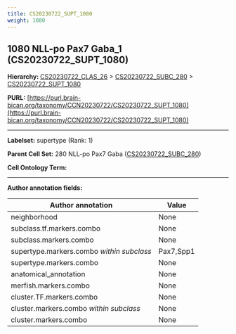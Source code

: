 ```yaml
---
title: CS20230722_SUPT_1080
weight: 1080
---
```

## 1080 NLL-po Pax7 Gaba_1 (CS20230722_SUPT_1080)
<b>Hierarchy: </b>
[CS20230722_CLAS_26](../CS20230722_CLAS_26) >
[CS20230722_SUBC_280](../CS20230722_SUBC_280) >
[CS20230722_SUPT_1080](../CS20230722_SUPT_1080)

**PURL:** [https://purl.brain-bican.org/taxonomy/CCN20230722/CS20230722_SUPT_1080](https://purl.brain-bican.org/taxonomy/CCN20230722/CS20230722_SUPT_1080)

---


**Labelset:** supertype (Rank: 1)

**Parent Cell Set:** 280 NLL-po Pax7 Gaba ([CS20230722_SUBC_280](../CS20230722_SUBC_280))



**Cell Ontology Term:** 

[MARKER GENES.]: #


---

[TRANSFERRED ANNOTATIONS.]: #


[AUTHOR ANNOTATION FIELDS.]: #


**Author annotation fields:**

| Author annotation | Value |
|-------------------|-------|
|neighborhood|None|
|subclass.tf.markers.combo|None|
|subclass.markers.combo|None|
|supertype.markers.combo _within subclass_|Pax7,Spp1|
|supertype.markers.combo|None|
|anatomical_annotation|None|
|merfish.markers.combo|None|
|cluster.TF.markers.combo|None|
|cluster.markers.combo _within subclass_|None|
|cluster.markers.combo|None|
